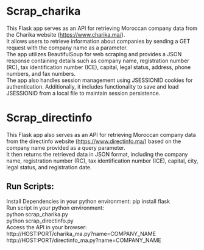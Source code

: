 # Scrap_charika
This Flask app serves as an API for retrieving Moroccan company data from the Charika website (https://www.charika.ma/).<br>It allows users to retrieve information about companies by sending a GET request with the company name as a parameter. <br>The app utilizes BeautifulSoup for web scraping and provides a JSON response containing details such as company name, registration number (RC), tax identification number (ICE), capital, legal status, address, phone numbers, and fax numbers. <br>The app also handles session management using JSESSIONID cookies for authentication. Additionally, it includes functionality to save and load JSESSIONID from a local file to maintain session persistence.

# Scrap_directinfo
This Flask app also serves as an API for retrieving Moroccan company data from the directinfo website (https://www.directinfo.ma/) based on the company name provided as a query parameter.<br>
It then returns the retrieved data in JSON format, including the company name, registration number (RC), tax identification number (ICE), capital, city, legal status, and registration date.

## Run Scripts:
Install Dependencies in your python environment: pip install flask<br>
Run script in your python environment: <br>python scrap_charika.py<br> python scrap_directinfo.py<br>
Access the API in your browser: <br>http://HOST:PORT/charika_ma.py?name=COMPANY_NAME<br> http://HOST:PORT/directinfo_ma.py?name=COMPANY_NAME

